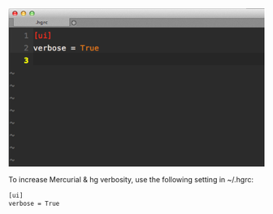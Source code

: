 <img alt="" src="/img/uploads/2013-10/mercurial-hg-verbose.png" />

To increase Mercurial & hg verbosity, use the following setting in ~/.hgrc:

```
[ui]
verbose = True
```
